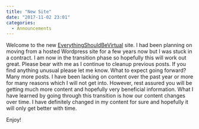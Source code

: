 ```yaml
---
title: "New Site"
date: "2017-11-02 23:01"
categories:
  - Announcements
---
```


Welcome to the new [EverythingShouldBeVirtual](http://everythingshouldbevirtual.com)
site. I had been planning on moving from a hosted Wordpress site for a few years
now but I was stuck in a contract. I am now in the transition phase so hopefully
this will work out great. Please bear with me as I continue to cleanup previous
posts. If you find anything unusual please let me know. What to expect going
forward? Many more posts. I have been lacking on content over the past year or
more for many reasons which I will not get into. However, rest assured you will
be getting much more content and hopefully very beneficial information. What I
have learned by going through this transition is how our content changes over time.
I have definitely changed in my content for sure and hopefully it will only get
better with time.

Enjoy!
